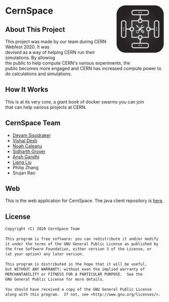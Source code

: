 # CernSpace <img align="right" alt="CoviDonate" src="./CernSpaceFlat.png" width="150px" height="150px" style="border-radius: 25px;">

## About This Project
This project was made by our team during CERN Webfest 2020. It was  
devised as a way of helping CERN run their simulations. By allowing  
the public to help compute CERN's various experiments, the  
public becomes more engaged and CERN has increased compute power to  
do calculations and simulations.  

## How It Works
This is at its very core, a giant book of docker swarms you can join  
that can help various projects at CERN.

## CernSpace Team
 - [Devam Sisodraker](https://github.com/TheD3vel0per)
 - [Vishal Desh](https://github.com/VDeshh)
 - [Noah Caleanu](https://www.linkedin.com/in/noah-caleanu-871662135/)
 - [Sidharth Grover](https://github.com/Sid10501)
 - [Ansh Gandhi](https://github.com/anshgandhi17)
 - [Liang Liu](https://github.com/StuffByLiang)
 - Philip Zhang
 - Srujan Rao

## Web
This is the web application for CernSpace.
The java client repository is [here](https://github.com/TheD3vel0per/CernSpaceClient).

## License
```
Copyright (C) 2020 CernSpace Team

This program is free software: you can redistribute it and/or modify
it under the terms of the GNU General Public License as published by
the Free Software Foundation, either version 3 of the License, or
(at your option) any later version.

This program is distributed in the hope that it will be useful,
but WITHOUT ANY WARRANTY; without even the implied warranty of
MERCHANTABILITY or FITNESS FOR A PARTICULAR PURPOSE.  See the
GNU General Public License for more details.

You should have received a copy of the GNU General Public License
along with this program.  If not, see <http://www.gnu.org/licenses/>.
```
